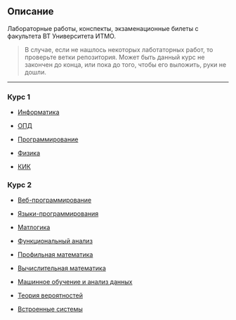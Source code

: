 ## Описание
Лабораторные работы, конспекты, экзаменационные билеты с факультета ВТ Университета ИТМО.


> В случае, если не нашлось некоторых лаботаторных работ, то проверьте ветки репозитория. 
Может быть данный курс не закончен до конца, или пока до того, чтобы его выложить, руки не дошли.

---

### Курс 1

* [Информатика](Year-1/Informatics)

* [ОПД](Year-1/Basics-of-professional-life)

* [Программирование](Year-1/Programming)

* [Физика](Year-1/Physics)

* [КИК](Year-1/Communication-and-team-building)


### Курс 2

* [Веб-программирование](Year-2/Web-programming)

* [Языки-программирования](Year-2/Programming-languages)

* [Матлогика](Year-2/Math-logic)

* [Функциональный анализ](Year-2/Functional-analysis)

* [Профильная математика](Year-2/Profile-mathematics)

* [Вычислительная математика](Year-2/Computational-math)

* [Машинное обучение и анализ данных](Year-2/Machine-learning-and-data-analysis)

* [Теория вероятностей](Year-2/Theory-of-probabilities)

* [Встроенные системы](Year-2/Embedded-systems)
